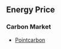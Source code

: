 Energy Price
---

### Carbon Market
- [Pointcarbon](https://github.com/hxwang/GreenDC-Summary/blob/master/traces/PointCarbon.md)
